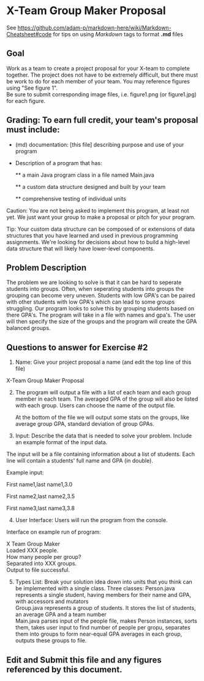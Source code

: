 # X-Team Group Maker Proposal

See https://github.com/adam-p/markdown-here/wiki/Markdown-Cheatsheet#code for tips on using *Markdown* tags to format __.md__ files

## Goal

Work as a team to create a project proposal for your X-team to complete together.
The project does not have to be extremely difficult,
but there must be work to do for each member of your team.
You may reference figures using "See figure 1".  
Be sure to submit corresponding image files, i.e. figure1.png (or figure1.jpg) for each figure.

## Grading: To earn full credit, your team's proposal must include:

* (md) documentation: [this file] describing purpose and use of your program

* Description of a program that has:

  ** a main Java program class in a file named Main.java
  
  ** a custom data structure designed and built by your team
  
  ** comprehensive testing of individual units
  
 Caution: You are not being asked to implement this program, at least not yet. 
 We just want your group to make a proposal or pitch for your program.
 
 Tip: Your custom data structure can be composed of or extensions of data structures that you have learned and used in previous programming assignments.  We're looking for decisions about how to build a high-level data structure that will likely have lower-level components.

## Problem Description

The problem we are looking to solve is that it can be hard to seperate students into groups. Often, when seperating students into groups the grouping can become very uneven. Students with low GPA's can be paired with other students with low GPA's which can lead to some groups struggling. Our program looks to solve this by grouping students based on there GPA's. The program will take in a file with names and gpa's. The user will then specify the size of the groups and the program will create the GPA balanced groups.

## Questions to answer for Exercise #2

1. Name: Give your project proposal a name (and edit the top line of this file)

X-Team Group Maker Proposal

2. The program will output a file with a list of each team and each group member in each team. The averaged GPA of the group will also be listed with each group. Users can choose the name of the output file.

	At the bottom of the file we will output some stats on the groups, like average group GPA, standard deviation of group GPAs.




3. Input: Describe the data that is needed to solve your problem. Include an example format of the input data.

The input will be a file containing information about a list of students. Each line will contain a students' full name and GPA (in double).

Example input:

First name1,last name1,3.0

First name2,last name2,3.5

First name3,last name3,3.8

4. User Interface: Users will run the program from the console.

Interface on example run of program: 

X Team Group Maker  
Loaded XXX people.         
How many people per group? 
<UserInput>                 
Separated into XXX groups.  
Output to file successful.

5. Types List: Break your solution idea down into units that you think can be implemented with a single class.
Three classes:
Person.java represents a single student, having members for their name and GPA, with accessors and mutators  
Group.java represents a group  of students.  It stores the list of students, an average GPA and a team number  
Main.java parses input of the people file, makes Person instances, sorts them, takes user input to find number of people per gropu, separates them into groups to form near-equal GPA averages in each group, outputs these groups to file.  


## Edit and Submit this file and any figures referenced by this document.

